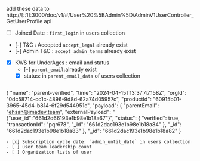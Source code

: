 add these data to http://[::1]:3000/doc/v1/#/User%20%5BAdmin%5D/AdminV1UserController_GetUserProfile api
- [ ] Joined Date : `first_login` in users collection
- [-] T&C : Accepted   `accept_legal` already exist
- [-] Admin T&C :   `accept_admin_terms` already exist
- [x] KWS for UnderAges : email and status  
	- [-] `parent_email`:already exist
	- [x] status: in `parent_email_data` of users collection
	  ```json
{
"name": "parent-verified",
"time": "2024-04-15T13:37:47.158Z",
"orgId": "0dc58714-cc1c-4896-9d8d-62a74d05957c",
"productId": "60915b01-3965-45d4-b814-6f29d544951c",
"payload": {
"parentEmail": "ehsan@imadev.team",
"externalPayload": "{\"user_id\":\"661d2d66193e1b98e1b18a67\"}",
"status": {
"verified": true,
"transactionId": "pqr678",
"_id": "661d2dac193e1b98e1b18a84"
},
"_id": "661d2dac193e1b98e1b18a83"
},
"_id": "661d2dac193e1b98e1b18a82"
}
```
- [x] Subscription cycle date: `admin_until_date` in users collection 
- [ ] user team leadership count
- [ ] Organization lists of user
